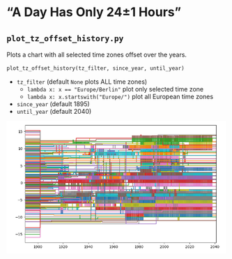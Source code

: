 # “A Day Has Only 24±1 Hours”

## `plot_tz_offset_history.py`

Plots a chart with all selected time zones offset over the years.

```python
plot_tz_offset_history(tz_filter, since_year, until_year)
```

- `tz_filter` (default `None` plots ALL time zones)
    - `lambda x: x == "Europe/Berlin"` plot only selected time zone
    - `lambda x: x.startswith("Europe/")` plot all European time zones
- `since_year` (default 1895)
- `until_year` (default 2040)


![`tz_offset_history.png`](tz_offset_history.png)

